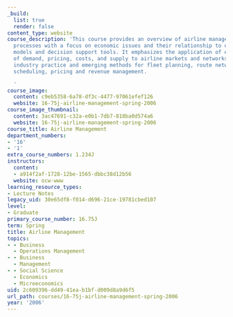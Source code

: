 ```yaml
---
_build:
  list: true
  render: false
content_type: website
course_description: 'This course provides an overview of airline management decision
  processes with a focus on economic issues and their relationship to operations planning
  models and decision support tools. It emphasizes the application of economic models
  of demand, pricing, costs, and supply to airline markets and networks, and it examines
  industry practice and emerging methods for fleet planning, route network design,
  scheduling, pricing and revenue management.

  '
course_image:
  content: c9eb5358-6a78-df3c-4477-97061efef126
  website: 16-75j-airline-management-spring-2006
course_image_thumbnail:
  content: 3ac47691-c32a-e0b1-7db7-818ba0d574a6
  website: 16-75j-airline-management-spring-2006
course_title: Airline Management
department_numbers:
- '16'
- '1'
extra_course_numbers: 1.234J
instructors:
  content:
  - a914f2af-1728-12be-1565-dbbc38d12b56
  website: ocw-www
learning_resource_types:
- Lecture Notes
legacy_uid: 30e65df8-f014-d696-21ce-19781cbed107
level:
- Graduate
primary_course_number: 16.75J
term: Spring
title: Airline Management
topics:
- - Business
  - Operations Management
- - Business
  - Management
- - Social Science
  - Economics
  - Microeconomics
uid: 2c609396-dd49-41ea-b1bf-d009d8a9d6f5
url_path: courses/16-75j-airline-management-spring-2006
year: '2006'
---
```

